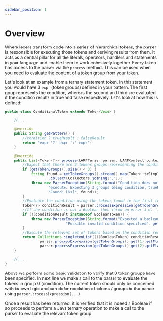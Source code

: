 ```yaml
---
sidebar_position: 1
---
```

# Overview
Where lexers transform code into a series of hierarchical tokens, the parser is responsible for executing those 
tokens and deriving results from them. It acts as a central pillar for all the literals, operators, handlers
and statements in your language and enable them to work cohesively together. Every token has access to the 
parser via the ``process`` method. This can be used when you need to evaluate the content of a token group
from your token. 

Let's look at an example from a ternary statement token. In this statement you would have 3 ``expr`` (token groups)
defined in your pattern. The first goup represents the condition, whereas the second and third are evaluated if
the condition results in true and false respectively. Let's look at how this is defined:
```java
public class ConditionalToken extends Token<Void> {

    //...

    @Override
    public String getPattern() {
        //condition ? trueResult : falseResult
        return "expr '?' expr ':' expr";
    }

    @Override
    public List<Token<?>> process(LARFParser parser, LARFContext context, LARFConfig config) {
        //Expect that there are 3 tokens groups representing the condition and true / false token groups
        if (getTokenGroups().size() < 3) {
            String found = getTokenGroups().stream().map(Token::toSimpleString)
                    .collect(Collectors.joining(","));
            throw new ParserException(String.format("Condition does not have required arguments to " +
                    "execute. Expecting 3 groups being condition, trueResult and falseResult. " + 
                    "Found: [%s]", found));
        }
        //Evaluate the condition using the tokens found in the first token group
        Token<?> conditionResult = parser.processExpression(getTokenGroups().get(0).getTokens(), context);
        //If the condition is not a Boolean then throw an error i.e. "1 + 2 ? 3 : 4"
        if (!(conditionResult instanceof BooleanToken)) {
            throw new ParserException(String.format("Expected a boolean result from condition '%s'. " + 
                            "Possible invalid condition specified", getTokenGroups().get(0)));
        }
        //Execute the relevant set of tokens based on the condition result
        return Collections.singletonList((((BooleanToken) conditionResult).getValue()) ?
                parser.processExpression(getTokenGroups().get(1).getFlatTokens(), context) :
                parser.processExpression(getTokenGroups().get(2).getFlatTokens(), context));
    }

    //...
}
```
Above we perform some basic validation to verify that 3 token groups have been specified. In next line we make a call 
to the parser to evaluate the tokens in group 0 (condition). The current token should only be concerned with its own
logic and can defer resolution of tokens / groups to the parser using ``parser.processExpression(...)``.

Once a result has been returned, it is verified that it is indeed a Boolean if so proceeds to perform a Java ternary
operation to make a call to the parser to evaluate the relevant token group.